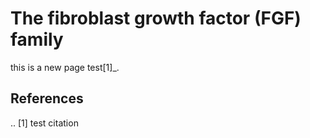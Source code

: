 # The fibroblast growth factor (FGF) family

this is a new page test[1]_.

## References

.. [1] test citation